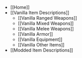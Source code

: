 
- [[Home]]
- [[Vanilla Item Descriptions]]
  - [[Vanilla Ranged Weapons]]
  - [[Vanilla Mixed Weapons]]
  - [[Vanilla Melee Weapons]]
  - [[Vanilla Armor]]
  - [[Vanilla Equipment]]
  - [[Vanilla Other Items]]
- [[Modded Item Descriptions]]

